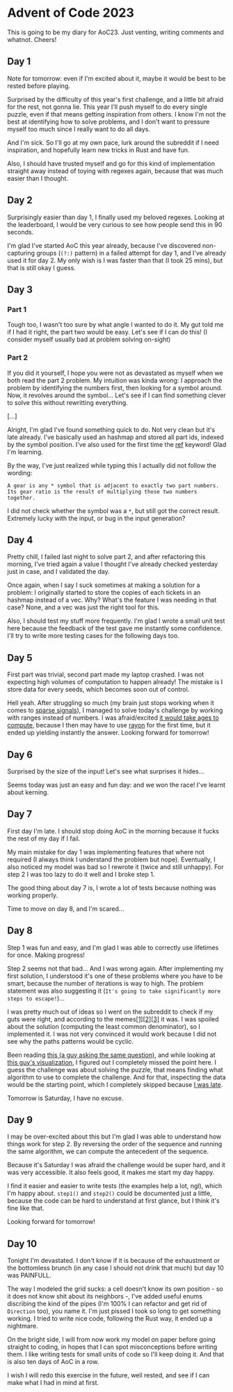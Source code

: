 # Advent of Code 2023

This is going to be my diary for AoC23. Just venting, writing comments and whatnot. Cheers!

## Day 1

Note for tomorrow: even if I'm excited about it, maybe it would be best to be rested before playing.

Surprised by the difficulty of this year's first challenge, and a little bit afraid for the rest, not gonna lie.
This year I'll push myself to do every single puzzle, even if that means getting inspiration from others. I know I'm not the
best at identifying how to solve problems, and I don't want to pressure myself too much since I really want to do all days.

And I'm sick. So I'll go at my own pace, lurk around the subreddit if I need inspiration, and hopefully learn new tricks in Rust and have fun.

Also, I should have trusted myself and go for this kind of implementation straight away instead of toying with regexes again, because that was much easier than I thought.

## Day 2

Surprisingly easier than day 1, I finally used my beloved regexes. Looking at the leaderboard, I would be very curious to see how people send this in 90 seconds.

I'm glad I've started AoC this year already, because I've discovered non-capturing groups (`(?:)` pattern) in a failed attempt for day 1, and I've already used it for day 2. My only wish is I was faster than that (I took 25 mins), but that is still okay I guess.

## Day 3

### Part 1

Tough too, I wasn't too sure by what angle I wanted to do it. My gut told me if I had it right, the part two would be easy. Let's see if I can do this! (I consider myself usually bad at problem solving on-sight)

### Part 2

If you did it yourself, I hope you were not as devastated as myself when we both read the part 2 problem. My intuition was kinda wrong: I approach the problem by identifying the numbers first, then looking for a symbol around. Now, it revolves around the symbol... Let's see if I can find something clever to solve this without rewritting everything.

[...]

Alright, I'm glad I've found something quick to do. Not very clean but it's late already. I've basically used an hashmap and stored all part ids, indexed by the symbol position. I've also used for the first time the [ref](https://doc.rust-lang.org/stable/reference/patterns.html#identifier-patterns) keyword! Glad I'm learning.

By the way, I've just realized while typing this I actually did not follow the wording:

`A gear is any * symbol that is adjacent to exactly two part numbers. Its gear ratio is the result of multiplying those two numbers together.`

I did not check whether the symbol was a `*`, but still got the correct result. Extremely lucky with the input, or bug in the input generation?

## Day 4

Pretty chill, I failed last night to solve part 2, and after refactoring this morning, I've tried again a value I thought I've already checked yesterday just in case, and I validated the day.

Once again, when I say I suck sometimes at making a solution for a problem: I originally started to store the copies of each tickets in an hashmap instead of a vec. Why? What's the feature I was needing in that case? None, and a vec was just the right tool for this.

Also, I should test my stuff more frequently. I'm glad I wrote a small unit test here because the feedback of the test gave me instantly some confidence. I'll try to write more testing cases for the following days too.

## Day 5

First part was trivial, second part made my laptop crashed. I was not expecting high volumes of computation to happen already! The mistake is I store data for every seeds, which becomes soon out of control.

Hell yeah. After struggling so much (my brain just stops working when it comes to [sparse signals](https://github.com/usnistgov/ActEV_Scorer/blob/master/lib/sparse_signal.py)), I managed to solve today's challenge by working with ranges instead of numbers. I was afraid/excited [it would take ages to compute](https://www.reddit.com/r/adventofcode/comments/18b8r5x/2023_day_5_part_2rust_when_you_have_32_cores/), because I then may have to use [rayon](https://docs.rs/rayon/latest/rayon/) for the first time, but it ended up yielding instantly the answer. Looking forward for tomorrow!

## Day 6

Surprised by the size of the input! Let's see what surprises it hides...

Seems today was just an easy and fun day: and we won the race! I've learnt about kerning.

## Day 7

First day I'm late. I should stop doing AoC in the morning because it fucks the rest of my day if I fail.

My main mistake for day 1 was implementing features that where not required (I always think I understand the problem but nope). Eventually, I also noticed my model was bad so I rewrote it (twice and still unhappy). For step 2 I was too lazy to do it well and I broke step 1.

The good thing about day 7 is, I wrote a lot of tests because nothing was working properly.

Time to move on day 8, and I'm scared...

## Day 8

Step 1 was fun and easy, and I'm glad I was able to correctly use lifetimes for once. Making progress!

Step 2 seems not that bad... And I was wrong again. After implementing my first solution, I understood it's one of these problems where you have to be smart, because the number of iterations is way to high. The problem statement was also suggesting it (`It's going to take significantly more steps to escape!`)...

I was pretty much out of ideas so I went on the subreddit to check if my guts were right, and according to the memes[[1]](https://www.reddit.com/r/adventofcode/comments/18di483/2023_day_8/)[[2]](https://www.reddit.com/r/adventofcode/comments/18dhks8/2023_day_8_part_2_me_reading_part_2/)[[3]](https://www.reddit.com/r/adventofcode/comments/18dg2v6/2023_day_8_if_i_learned_anything/) it was. I was spoiled about the solution (computing the least common denominator), so I implemented it. I was not very convinced it would work because I did not see why the paths patterns would be cyclic.

Been reading [this (a guy asking the same question)](https://www.reddit.com/r/adventofcode/comments/18dg1hw/2023_day_8_part_2_about_the_correctness_of_a/), and while looking at [this guy's visualization](https://www.reddit.com/r/adventofcode/comments/18did3d/2023_day_8_part_1_my_input_maze_plotted_using/), I figured out I completely missed the point here. I guess the challenge was about solving the puzzle, that means finding what algorithm to use to complete the challenge. And for that, inspecting the data would be the starting point, which I completely skipped because [I was late](#day-7).

Tomorrow is Saturday, I have no excuse.

## Day 9

I may be over-excited about this but I'm glad I was able to understand how things work for step 2.
By reversing the order of the sequence and running the same algorithm, we can compute the antecedent of the sequence.

Because it's Saturday I was afraid the challenge would be super hard, and it was very accessible. It also feels good, it makes me start my day happy.

I find it easier and easier to write tests (the examples help a lot, ngl), which I'm happy about. `step1()` and `step2()` could be documented just a
little, because the code can be hard to understand at first glance, but I think it's fine like that.

Looking forward for tomorrow!

## Day 10

Tonight I'm devastated. I don't know if it is because of the exhaustment or the bottomless brunch (in
any case I should not drink that much) but day 10 was PAINFULL.

The way I modeled the grid sucks: a cell doesn't know its own position - so it does not know shit about its neighbors -, I've added useful enums discribing the kind of the pipes (I'm 100% I can refactor and get rid of `Direction` too), you name it. I'm just pissed I took so long to get something working. I tried to write nice code, following the Rust way, it ended up a nightmare.

On the bright side, I will from now work my model on paper before going straight to coding, in hopes that I can spot misconceptions before writing them. I like writing tests for small units of code so I'll keep doing it. And that is also ten days of AoC in a row.

I wish I will redo this exercise in the future, well rested, and see if I can make what I had in mind at first.
